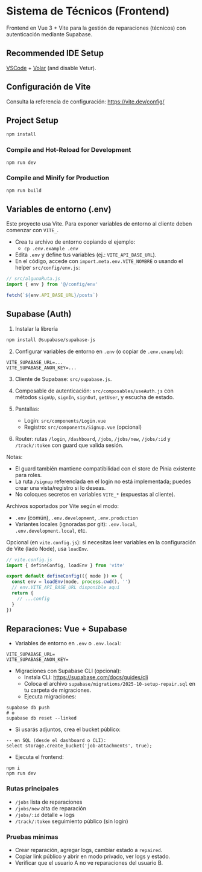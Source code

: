 # Sistema de Técnicos (Frontend)

Frontend en Vue 3 + Vite para la gestión de reparaciones (técnicos) con autenticación mediante Supabase.

## Recommended IDE Setup

[VSCode](https://code.visualstudio.com/) + [Volar](https://marketplace.visualstudio.com/items?itemName=Vue.volar) (and disable Vetur).

## Configuración de Vite

Consulta la referencia de configuración: https://vite.dev/config/

## Project Setup

```sh
npm install
```

### Compile and Hot-Reload for Development

```sh
npm run dev
```

### Compile and Minify for Production

```sh
npm run build
```

## Variables de entorno (.env)

Este proyecto usa Vite. Para exponer variables de entorno al cliente deben comenzar con `VITE_`.

- Crea tu archivo de entorno copiando el ejemplo:
  - `cp .env.example .env`
- Edita `.env` y define tus variables (ej.: `VITE_API_BASE_URL`).
- En el código, accede con `import.meta.env.VITE_NOMBRE` o usando el helper `src/config/env.js`:

```js
// src/algunaRuta.js
import { env } from '@/config/env'

fetch(`${env.API_BASE_URL}/posts`)
```

## Supabase (Auth)

1) Instalar la librería

```sh
npm install @supabase/supabase-js
```

2) Configurar variables de entorno en `.env` (o copiar de `.env.example`):

```
VITE_SUPABASE_URL=...
VITE_SUPABASE_ANON_KEY=...
```

3) Cliente de Supabase: `src/supabase.js`.

4) Composable de autenticación: `src/composables/useAuth.js` con métodos `signUp`, `signIn`, `signOut`, `getUser`, y escucha de estado.

5) Pantallas:
   - Login: `src/components/Login.vue`
   - Registro: `src/components/Signup.vue` (opcional)

6) Router: rutas `/login`, `/dashboard`, `/jobs`, `/jobs/new`, `/jobs/:id` y `/track/:token` con guard que valida sesión.

Notas:
- El guard también mantiene compatibilidad con el store de Pinia existente para roles.
- La ruta `/signup` referenciada en el login no está implementada; puedes crear una vista/registro si lo deseas.
- No coloques secretos en variables `VITE_*` (expuestas al cliente).

Archivos soportados por Vite según el modo:
- `.env` (común), `.env.development`, `.env.production`
- Variantes locales (ignoradas por git): `.env.local`, `.env.development.local`, etc.

Opcional (en `vite.config.js`): si necesitas leer variables en la configuración de Vite (lado Node), usa `loadEnv`.

```js
// vite.config.js
import { defineConfig, loadEnv } from 'vite'

export default defineConfig(({ mode }) => {
  const env = loadEnv(mode, process.cwd(), '')
  // env.VITE_API_BASE_URL disponible aquí
  return {
    // ...config
  }
})
```
 
## Reparaciones: Vue + Supabase

- Variables de entorno en `.env` o `.env.local`:

```
VITE_SUPABASE_URL=
VITE_SUPABASE_ANON_KEY=
```

- Migraciones con Supabase CLI (opcional):
  - Instala CLI: https://supabase.com/docs/guides/cli
  - Coloca el archivo `supabase/migrations/2025-10-setup-repair.sql` en tu carpeta de migraciones.
  - Ejecuta migraciones:

```
supabase db push
# o
supabase db reset --linked
```

- Si usarás adjuntos, crea el bucket público:

```
-- en SQL (desde el dashboard o CLI):
select storage.create_bucket('job-attachments', true);
```

- Ejecuta el frontend:

```
npm i
npm run dev
```

### Rutas principales
  - `/jobs` lista de reparaciones
  - `/jobs/new` alta de reparación
  - `/jobs/:id` detalle + logs
  - `/track/:token` seguimiento público (sin login)

### Pruebas mínimas
  - Crear reparación, agregar logs, cambiar estado a `repaired`.
  - Copiar link público y abrir en modo privado, ver logs y estado.
  - Verificar que el usuario A no ve reparaciones del usuario B.
